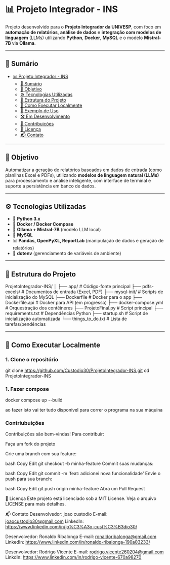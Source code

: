 # 📊 Projeto Integrador - INS

Projeto desenvolvido para o **Projeto Integrador da UNIVESP**, com foco em **automação de relatórios**, **análise de dados** e **integração com modelos de linguagem** (LLMs) utilizando **Python**, **Docker**, **MySQL** e o modelo **Mistral-7B** via **Ollama**.

---

## 📌 Sumário

- [📊 Projeto Integrador - INS](#-projeto-integrador---ins)
  - [📌 Sumário](#-sumário)
  - [🧠 Objetivo](#-objetivo)
  - [⚙️ Tecnologias Utilizadas](#️-tecnologias-utilizadas)
  - [📁 Estrutura do Projeto](#-estrutura-do-projeto)
  - [🚀 Como Executar Localmente](#-como-executar-localmente)
  - [📎 Exemplo de Uso](#-exemplo-de-uso)
  - [🛠️ Em Desenvolvimento](#️-em-desenvolvimento)
  - [🤝 Contribuições](#-contribuições)
  - [🧾 Licença](#-licença)
  - [📬 Contato](#-contato)

---

## 🧠 Objetivo

Automatizar a geração de relatórios baseados em dados de entrada (como planilhas Excel e PDFs), utilizando **modelos de linguagem natural (LLMs)** para processamento e análise inteligente, com interface de terminal e suporte a persistência em banco de dados.

---

## ⚙️ Tecnologias Utilizadas

- 🐍 **Python 3.x**
- 🐳 **Docker / Docker Compose**
- 🧠 **Ollama + Mistral-7B** (modelo LLM local)
- 🐬 **MySQL**
- 📊 **Pandas, OpenPyXL, ReportLab** (manipulação de dados e geração de relatórios)
- 🔐 **dotenv** (gerenciamento de variáveis de ambiente)

---

## 📁 Estrutura do Projeto

ProjetoIntegrador-INS/
│
├── app/ # Código-fonte principal
├── pdfs-excels/ # Documentos de entrada (Excel, PDF)
├── mysql-init/ # Scripts de inicialização do MySQL
├── Dockerfile # Docker para o app
├── Dockerfile.api # Docker para API (em progresso)
├── docker-compose.yml # Orquestração dos contêineres
├── ProjetoFinal.py # Script principal
├── requirements.txt # Dependências Python
├── startup.sh # Script de inicialização automatizada
└── things_to_do.txt # Lista de tarefas/pendências


---

## 🚀 Como Executar Localmente

### 1. Clone o repositório


git clone https://github.com/Custodio30/ProjetoIntegrador-INS.git
cd ProjetoIntegrador-INS

### 1. Fazer compose 

docker compose up --build

ao fazer isto vai ter tudo disponivel para correr o programa na sua máquina

### Contriubuições

Contribuições são bem-vindas! Para contribuir:

Faça um fork do projeto

Crie uma branch com sua feature:

bash
Copy
Edit
git checkout -b minha-feature
Commit suas mudanças:

bash
Copy
Edit
git commit -m 'feat: adicionei nova funcionalidade'
Envie o push para sua branch:

bash
Copy
Edit
git push origin minha-feature
Abra um Pull Request

🧾 Licença
Este projeto está licenciado sob a MIT License. Veja o arquivo LICENSE para mais detalhes.

📬 Contato
Desenvolvedor: joao custodio
E-mail: joaocustodio30@gmail.com
LinkedIn: https://www.linkedin.com/in/jo%C3%A3o-cust%C3%B3dio30/

Desenvolvedor: Ronaldo Ribalonga
E-mail: ronaldoribalonga@gmail.com
LinkedIn: https://www.linkedin.com/in/ronaldo-ribalonga-190a03233/ 

Desenvolvedor: Rodrigo Vicente
E-mail: rodrigo.vicente260204@gmail.com
LinkdIn: https://www.linkedin.com/in/rodrigo-vicente-670a98270